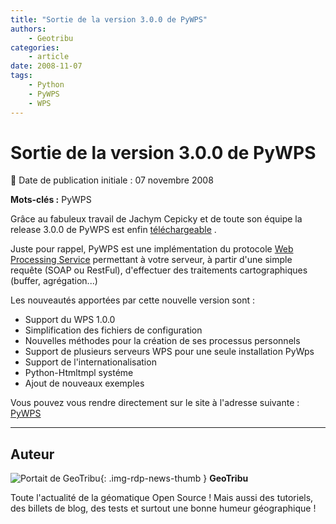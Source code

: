 ```yaml
---
title: "Sortie de la version 3.0.0 de PyWPS"
authors:
    - Geotribu
categories:
    - article
date: 2008-11-07
tags:
    - Python
    - PyWPS
    - WPS
---
```


# Sortie de la version 3.0.0 de PyWPS

:calendar: Date de publication initiale : 07 novembre 2008

**Mots-clés :** PyWPS

Grâce au fabuleux travail de Jachym Cepicky et de toute son équipe la release 3.0.0 de PyWPS est enfin [téléchargeable](http://wald.intevation.org/frs/download.php/525/pywps-3.0.0.tar.gz) .

Juste pour rappel, PyWPS est une implémentation du protocole [Web Processing Service](http://www.opengeospatial.org/standards/requests/28) permettant à votre serveur, à partir d'une simple requête (SOAP ou RestFul), d'effectuer des traitements cartographiques (buffer, agrégation...)

Les nouveautés apportées par cette nouvelle version sont :

* Support du WPS 1.0.0
* Simplification des fichiers de configuration
* Nouvelles méthodes pour la création de ses processus personnels
* Support de plusieurs serveurs WPS pour une seule installation PyWps
* Support de l'internationalisation
* Python-Htmltmpl systéme
* Ajout de nouveaux exemples

Vous pouvez vous rendre directement sur le site à l'adresse suivante : [PyWPS](https://pywps.org/)

----

## Auteur

![Portait de GeoTribu](https://cdn.geotribu.fr/img/internal/charte/geotribu_logo_64x64.png){: .img-rdp-news-thumb }
**GeoTribu**

Toute l'actualité de la géomatique Open Source ! Mais aussi des tutoriels, des billets de blog, des tests et surtout une bonne humeur géographique !
